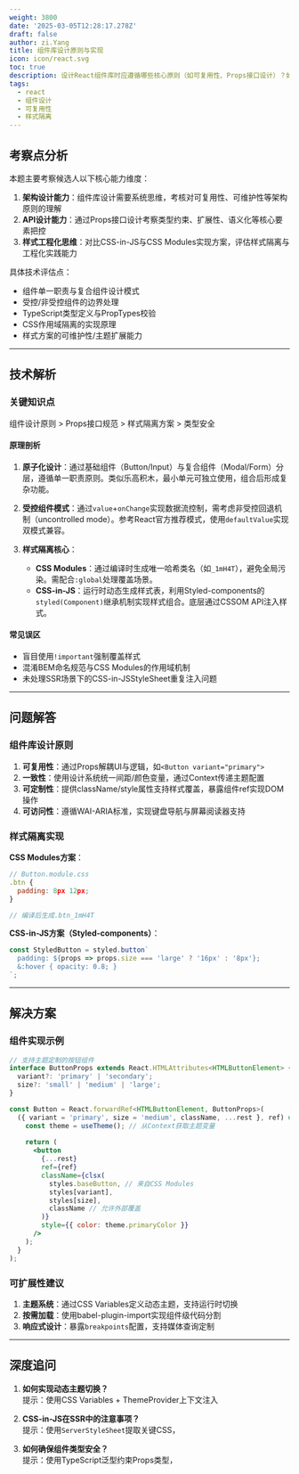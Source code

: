 ```yaml
---
weight: 3800
date: '2025-03-05T12:28:17.278Z'
draft: false
author: zi.Yang
title: 组件库设计原则与实现
icon: icon/react.svg
toc: true
description: 设计React组件库时应遵循哪些核心原则（如可复用性、Props接口设计）？如何通过CSS-in-JS或CSS Modules实现样式隔离？
tags:
  - react
  - 组件设计
  - 可复用性
  - 样式隔离
---
```


## 考察点分析

本题主要考察候选人以下核心能力维度：

1. **架构设计能力**：组件库设计需要系统思维，考核对可复用性、可维护性等架构原则的理解
2. **API设计能力**：通过Props接口设计考察类型约束、扩展性、语义化等核心要素把控
3. **样式工程化思维**：对比CSS-in-JS与CSS Modules实现方案，评估样式隔离与工程化实践能力

具体技术评估点：

- 组件单一职责与复合组件设计模式
- 受控/非受控组件的边界处理
- TypeScript类型定义与PropTypes校验
- CSS作用域隔离的实现原理
- 样式方案的可维护性/主题扩展能力

---

## 技术解析

### 关键知识点

组件设计原则 > Props接口规范 > 样式隔离方案 > 类型安全

#### 原理剖析

1. **原子化设计**：通过基础组件（Button/Input）与复合组件（Modal/Form）分层，遵循单一职责原则。类似乐高积木，最小单元可独立使用，组合后形成复杂功能。

2. **受控组件模式**：通过`value`+`onChange`实现数据流控制，需考虑非受控回退机制（uncontrolled mode）。参考React官方推荐模式，使用`defaultValue`实现双模式兼容。

3. **样式隔离核心**：
   - **CSS Modules**：通过编译时生成唯一哈希类名（如`_1mH4T`），避免全局污染。需配合`:global`处理覆盖场景。
   - **CSS-in-JS**：运行时动态生成样式表，利用Styled-components的`styled(Component)`继承机制实现样式组合。底层通过CSSOM API注入样式。

#### 常见误区

- 盲目使用`!important`强制覆盖样式
- 混淆BEM命名规范与CSS Modules的作用域机制
- 未处理SSR场景下的CSS-in-JSStyleSheet重复注入问题

---

## 问题解答

### 组件库设计原则

1. **可复用性**：通过Props解耦UI与逻辑，如`<Button variant="primary">`
2. **一致性**：使用设计系统统一间距/颜色变量，通过Context传递主题配置
3. **可定制性**：提供className/style属性支持样式覆盖，暴露组件ref实现DOM操作
4. **可访问性**：遵循WAI-ARIA标准，实现键盘导航与屏幕阅读器支持

### 样式隔离实现

**CSS Modules方案**：

```javascript
// Button.module.css
.btn {
  padding: 8px 12px;
}

// 编译后生成.btn_1mH4T
```

**CSS-in-JS方案（Styled-components）**：

```javascript
const StyledButton = styled.button`
  padding: ${props => props.size === 'large' ? '16px' : '8px'};
  &:hover { opacity: 0.8; }
`;
```

---

## 解决方案

### 组件实现示例

```jsx
// 支持主题定制的按钮组件
interface ButtonProps extends React.HTMLAttributes<HTMLButtonElement> {
  variant?: 'primary' | 'secondary';
  size?: 'small' | 'medium' | 'large';
}

const Button = React.forwardRef<HTMLButtonElement, ButtonProps>(
  ({ variant = 'primary', size = 'medium', className, ...rest }, ref) => {
    const theme = useTheme(); // 从Context获取主题变量
    
    return (
      <button
        {...rest}
        ref={ref}
        className={clsx(
          styles.baseButton, // 来自CSS Modules
          styles[variant],
          styles[size],
          className // 允许外部覆盖
        )}
        style={{ color: theme.primaryColor }}
      />
    );
  }
);
```

### 可扩展性建议

1. **主题系统**：通过CSS Variables定义动态主题，支持运行时切换
2. **按需加载**：使用babel-plugin-import实现组件级代码分割
3. **响应式设计**：暴露`breakpoints`配置，支持媒体查询定制

---

## 深度追问

1. **如何实现动态主题切换？**  
提示：使用CSS Variables + ThemeProvider上下文注入

2. **CSS-in-JS在SSR中的注意事项？**  
提示：使用`ServerStyleSheet`提取关键CSS，

3. **如何确保组件类型安全？**  
提示：使用TypeScript泛型约束Props类型，
